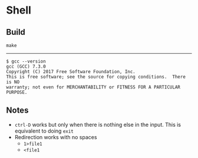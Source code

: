# Shell

## Build
```
make
```

---

```
$ gcc --version
gcc (GCC) 7.3.0
Copyright (C) 2017 Free Software Foundation, Inc.
This is free software; see the source for copying conditions.  There is NO
warranty; not even for MERCHANTABILITY or FITNESS FOR A PARTICULAR PURPOSE.
```

## Notes
- `ctrl-D` works but only when there is nothing else in the input. This is equivalent to doing `exit`
- Redirection works with no spaces
	- `1>file1`
	- `<file1`
